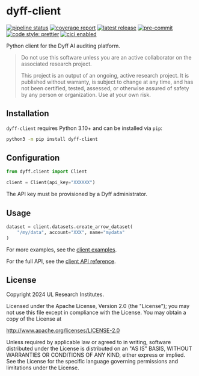 # dyff-client

<!-- BADGIE TIME -->

[![pipeline status](https://img.shields.io/gitlab/pipeline-status/dyff/packages/dyff-client?branch=main)](https://gitlab.com/dyff/packages/dyff-client/-/commits/main)
[![coverage report](https://img.shields.io/gitlab/pipeline-coverage/dyff/packages/dyff-client?branch=main)](https://gitlab.com/dyff/packages/dyff-client/-/commits/main)
[![latest release](https://img.shields.io/gitlab/v/release/dyff/packages/dyff-client)](https://gitlab.com/dyff/packages/dyff-client/-/releases)
[![pre-commit](https://img.shields.io/badge/pre--commit-enabled-brightgreen?logo=pre-commit)](https://github.com/pre-commit/pre-commit)
[![code style: prettier](https://img.shields.io/badge/code_style-prettier-ff69b4.svg)](https://github.com/prettier/prettier)
[![cici enabled](https://img.shields.io/badge/%E2%9A%A1_cici-enabled-c0ff33)](https://gitlab.com/saferatday0/cici)

<!-- END BADGIE TIME -->

Python client for the Dyff AI auditing platform.

> Do not use this software unless you are an active collaborator on the
> associated research project.
>
> This project is an output of an ongoing, active research project. It is
> published without warranty, is subject to change at any time, and has not been
> certified, tested, assessed, or otherwise assured of safety by any person or
> organization. Use at your own risk.

## Installation

`dyff-client` requires Python 3.10+ and can be installed via `pip`:

```bash
python3 -m pip install dyff-client
```

## Configuration

```python
from dyff.client import Client

client = Client(api_key="XXXXXX")
```

The API key must be provisioned by a Dyff administrator.

## Usage

```python
dataset = client.datasets.create_arrow_dataset(
    "/my/data", account="XXX", name="mydata"
)
```

For more examples, see the [client
examples](https://docs.dyff.io/examples/client/).

For the full API, see the [client API
reference](https://docs.dyff.io/api-reference/client/).

## License

Copyright 2024 UL Research Institutes.

Licensed under the Apache License, Version 2.0 (the "License"); you may not use
this file except in compliance with the License. You may obtain a copy of the
License at

<http://www.apache.org/licenses/LICENSE-2.0>

Unless required by applicable law or agreed to in writing, software distributed
under the License is distributed on an "AS IS" BASIS, WITHOUT WARRANTIES OR
CONDITIONS OF ANY KIND, either express or implied. See the License for the
specific language governing permissions and limitations under the License.
